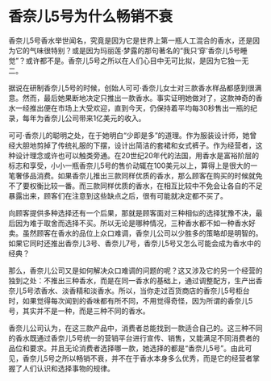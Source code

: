 # 香奈儿5号为什么畅销不衰

香奈儿5号香水举世闻名，究竟是因为它是世界上第一瓶人工混合的香水，还是因为它的气味很特别？或是因为玛丽莲·梦露的那句著名的“我只‘穿’香奈儿5号睡觉”？或许都不是。香奈儿5号之所以在人们心目中无可比拟，是因为它独一无二。 

据说在研制香奈儿5号的时候，创始人可可·香奈儿女士对三款香水样品都感到很满意。然而，最后她果断地决定只推出一款香水。事实证明她做对了，这款神奇的香水一经推出便在市场上大受欢迎，直到今天，仍保持着平均每30秒售出一瓶的纪录，每年为香奈儿公司带来1亿美元的收入。 

可可·香奈儿的聪明之处，在于她明白“少即是多”的道理。作为服装设计师，她曾经大胆地剪掉了传统礼服的下摆，设计出简洁的套裙和女式裤子。作为经营者，这种设计理念或许也可以触类旁通。在20世纪20年代的法国，用香水是富裕阶层的标志和享受，小小一瓶香奈儿5号的售价动辄在100美元以上，算得上是很大的一笔奢侈品消费。如果香奈儿推出三款同样优质的香水，那么顾客在购买的时候就免不了要权衡比较一番。而三款同样优质的香水，在相互比较中不免会让各自的不足暴露出来，顾客们在注意到这些缺点之后，很有可能就决定都不买了。 

向顾客提供多种选择还有一个后果，那就是顾客面对三种相似的选择犹豫不决，最后因为难于取舍而选择不买。所以无论是哪种情况，三种香水都不如一种香水好卖。虽然顾客在香水的品位上众口难调，香奈儿公司以少胜多的策略却是明智的。如果它同时还推出香奈儿3号、香奈儿7号，香奈儿5号又怎么可能会成为香水中的经典？ 

那么，香奈儿公司又是如何解决众口难调的问题的呢？这又涉及它的另一个经营的独到之处：不推出三种香水，而是在同一香水的基础上，通过调整配方，生产出香奈儿5号浓香水、淡香精和淡香水。所以，当你走过百货商店的香奈儿5号柜台时，如果觉得每次闻到的香味都有所不同，不用觉得奇怪，因为所谓的香奈儿5号，其实并不是一种，而是三种不同的香水。 

香奈儿公司认为，在这三款产品中，消费者总能找到一款适合自己的。这三种不同的香水既通过香奈儿5号统一的营销平台进行宣传、销售，又能满足不同消费者的品位和要求。并且无论消费者选择哪一款，她选择的都是“香奈儿5号”。由此可见，香奈儿5号之所以畅销不衰，并不在于香水本身多么优秀，而是它的经营者掌握了人们认识和选择事物的规律。